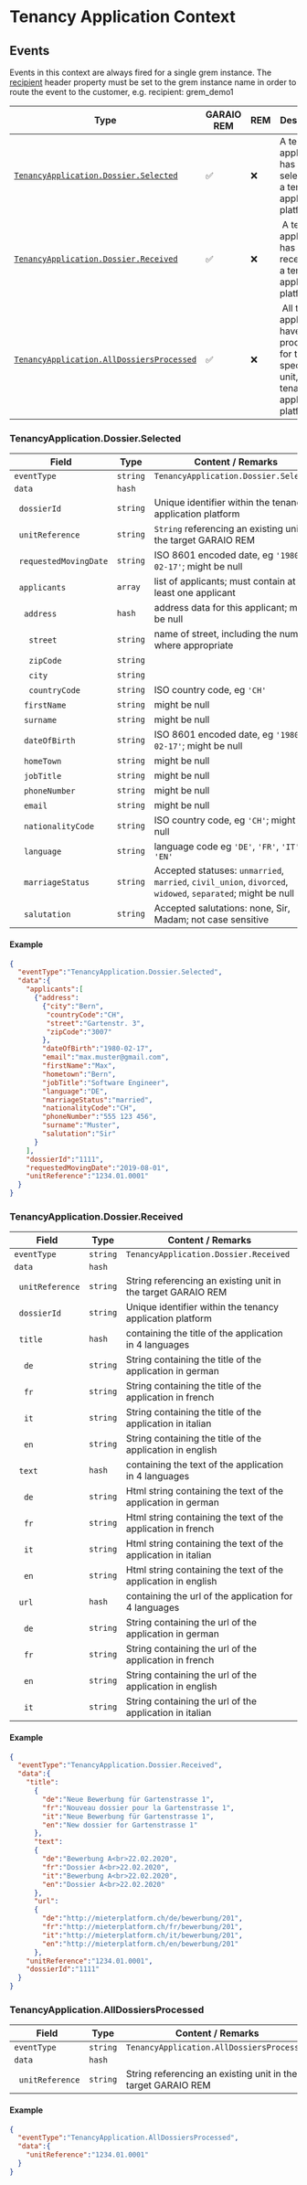 # Tenancy Application Context

## Events

Events in this context are always fired for a single grem instance. The [recipient](/header_properties.md/#AdditionalHeaderProperties) header property must be set to the grem instance name in order to route the event to the customer, e.g. recipient: grem_demo1

Type | GARAIO REM | REM | Description
---|---|---|---
[`TenancyApplication.Dossier.Selected`](#tenancyapplicationdossierselected) | :white_check_mark: | :x: | A tenancy application has been selected on a tenancy application platform
[`TenancyApplication.Dossier.Received`](#tenancyapplicationdossierreceived) | :white_check_mark: | :x: | A tenancy application has been received on a tenancy application platform
[`TenancyApplication.AllDossiersProcessed`](#tenancyapplicationalldossiersprocessed) | :white_check_mark: | :x: | All tenancy applications have been processed for the specified unit, on a tenancy application platform

### TenancyApplication.Dossier.Selected

Field | Type | Content / Remarks
---|---|---
`eventType` | `string` | `TenancyApplication.Dossier.Selected`
`data` | `hash` |
&nbsp;&nbsp;`dossierId` | `string` | Unique identifier within the tenancy application platform |
&nbsp;&nbsp;`unitReference` | `string` | `String` referencing an existing unit in the target GARAIO REM |
&nbsp;&nbsp;`requestedMovingDate` | `string` | ISO 8601 encoded date, eg `'1980-02-17'`; might be null |
&nbsp;&nbsp;`applicants` | `array` | list of applicants; must contain at least one applicant |
&nbsp;&nbsp;&nbsp;&nbsp;`address` | `hash` | address data for this applicant; might be null |
&nbsp;&nbsp;&nbsp;&nbsp;&nbsp;&nbsp;`street` | `string` | name of street, including the number, where appropriate |
&nbsp;&nbsp;&nbsp;&nbsp;&nbsp;&nbsp;`zipCode` | `string` | |
&nbsp;&nbsp;&nbsp;&nbsp;&nbsp;&nbsp;`city` | `string` | |
&nbsp;&nbsp;&nbsp;&nbsp;&nbsp;&nbsp;`countryCode` | `string` | ISO country code, eg `'CH'` |
&nbsp;&nbsp;&nbsp;&nbsp;`firstName` | `string` | might be null |
&nbsp;&nbsp;&nbsp;&nbsp;`surname` | `string` | might be null |
&nbsp;&nbsp;&nbsp;&nbsp;`dateOfBirth` | `string` | ISO 8601 encoded date, eg `'1980-02-17'`; might be null |
&nbsp;&nbsp;&nbsp;&nbsp;`homeTown` | `string` | might be null |
&nbsp;&nbsp;&nbsp;&nbsp;`jobTitle` | `string` | might be null |
&nbsp;&nbsp;&nbsp;&nbsp;`phoneNumber` | `string` | might be null |
&nbsp;&nbsp;&nbsp;&nbsp;`email` | `string` | might be null |
&nbsp;&nbsp;&nbsp;&nbsp;`nationalityCode` | `string` | ISO country code, eg `'CH'`; might be null |
&nbsp;&nbsp;&nbsp;&nbsp;`language` | `string` | language code eg `'DE'`, `'FR'`, `'IT'` or `'EN'` |
&nbsp;&nbsp;&nbsp;&nbsp;`marriageStatus` | `string` | Accepted statuses: `unmarried`, `married`, `civil_union`, `divorced`, `widowed`, `separated`; might be null |
&nbsp;&nbsp;&nbsp;&nbsp;`salutation` | `string` | Accepted salutations: none, Sir, Madam; not case sensitive |

#### Example

```json
{
  "eventType":"TenancyApplication.Dossier.Selected",
  "data":{
    "applicants":[
      {"address":
        {"city":"Bern",
         "countryCode":"CH",
         "street":"Gartenstr. 3",
         "zipCode":"3007"
        },
        "dateOfBirth":"1980-02-17",
        "email":"max.muster@gmail.com",
        "firstName":"Max",
        "hometown":"Bern",
        "jobTitle":"Software Engineer",
        "language":"DE",
        "marriageStatus":"married",
        "nationalityCode":"CH",
        "phoneNumber":"555 123 456",
        "surname":"Muster",
        "salutation":"Sir"
      }
    ],
    "dossierId":"1111",
    "requestedMovingDate":"2019-08-01",
    "unitReference":"1234.01.0001"
  }
}
```

### TenancyApplication.Dossier.Received

Field | Type | Content / Remarks
---|---|---
`eventType` | `string` | `TenancyApplication.Dossier.Received`
`data` | `hash` |
&nbsp;&nbsp;`unitReference` | `string` | String referencing an existing unit in the target GARAIO REM |
&nbsp;&nbsp;`dossierId` | `string` | Unique identifier within the tenancy application platform |
&nbsp;&nbsp;`title` | `hash` | containing the title of the application in 4 languages
&nbsp;&nbsp;&nbsp;&nbsp;`de` | `string` | String containing the title of the application in german
&nbsp;&nbsp;&nbsp;&nbsp;`fr` | `string` | String containing the title of the application in french
&nbsp;&nbsp;&nbsp;&nbsp;`it` | `string` | String containing the title of the application in italian
&nbsp;&nbsp;&nbsp;&nbsp;`en` | `string` | String containing the title of the application in english
&nbsp;&nbsp;`text` | `hash` | containing the text of the application in 4 languages
&nbsp;&nbsp;&nbsp;&nbsp;`de` | `string` | Html string containing the text of the application in german
&nbsp;&nbsp;&nbsp;&nbsp;`fr` | `string` | Html string containing the text of the application in french
&nbsp;&nbsp;&nbsp;&nbsp;`it` | `string` | Html string containing the text of the application in italian
&nbsp;&nbsp;&nbsp;&nbsp;`en` | `string` | Html string containing the text of the application in english
&nbsp;&nbsp;`url` | `hash` | containing the url of the application for 4 languages
&nbsp;&nbsp;&nbsp;&nbsp;`de` | `string` | String containing the url of the application in german
&nbsp;&nbsp;&nbsp;&nbsp;`fr` | `string` | String containing the url of the application in french
&nbsp;&nbsp;&nbsp;&nbsp;`en` | `string` | String containing the url of the application in english
&nbsp;&nbsp;&nbsp;&nbsp;`it` | `string` | String containing the url of the application in italian

#### Example

```json
{
  "eventType":"TenancyApplication.Dossier.Received",
  "data":{
    "title":
      {
        "de":"Neue Bewerbung für Gartenstrasse 1",
        "fr":"Nouveau dossier pour la Gartenstrasse 1",
        "it":"Neue Bewerbung für Gartenstrasse 1",
        "en":"New dossier for Gartenstrasse 1"
      },
      "text":
      {
        "de":"Bewerbung A<br>22.02.2020",
        "fr":"Dossier A<br>22.02.2020",
        "it":"Bewerbung A<br>22.02.2020",
        "en":"Dossier A<br>22.02.2020"
      },
      "url":
      {
        "de":"http://mieterplatform.ch/de/bewerbung/201",
        "fr":"http://mieterplatform.ch/fr/bewerbung/201",
        "it":"http://mieterplatform.ch/it/bewerbung/201",
        "en":"http://mieterplatform.ch/en/bewerbung/201"
      },
    "unitReference":"1234.01.0001",
    "dossierId":"1111"
  }
}
```

### TenancyApplication.AllDossiersProcessed

Field | Type | Content / Remarks
---|---|---
`eventType` | `string` | `TenancyApplication.AllDossiersProcessed`
`data` | `hash` |
&nbsp;&nbsp;`unitReference` | `string` | String referencing an existing unit in the target GARAIO REM |

#### Example

```json
{
  "eventType":"TenancyApplication.AllDossiersProcessed",
  "data":{
    "unitReference":"1234.01.0001"
  }
}
```
